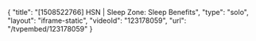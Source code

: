 {
    "title": "[1508522766] HSN | Sleep Zone: Sleep Benefits",
    "type": "solo",
    "layout": "iframe-static",
    "videoId": "123178059",
    "url": "\/tvpembed\/123178059"
}
